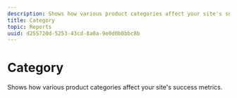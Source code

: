 ```yaml
---
description: Shows how various product categories affect your site's success metrics.
title: Category
topic: Reports
uuid: d255720d-5253-43cd-8a0a-9e0d0b0bbc8b
---
```


# Category

Shows how various product categories affect your site's success metrics.

